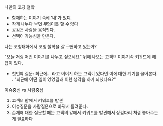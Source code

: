 나만의 코칭 철학
- 함께하는 이야기 속에 '내'가 있다.
- 작게 나누다 보면 무엇이든 할 수 있다.
- 공감은 사람을 움직인다.
- 선택이 가능성을 만든다.

나는 코칭대화에서 코칭 철학을 잘 구현하고 있는가?

"오늘 저랑 어떤 이야기를 나누고 싶으세요" 뒤에 나오는 고객의 이야기속 키워드에 해답이 있다.

- 첫번째 질문:  최근에...  라고 이야기 하는 고객이 있다면 이에 대한 계기를 물어본다.
 . "최근에 어떤 일이 있었길래 이런 생각을 하게 되셨나요?"


이슈중심 vs 사람중심 
1) 고객의 말에서 키워드를 발견
2) 이슈질문을 사람질문으로 바꿔서 돌려준다.
3) 존재에 대한 질문할 때는 고객의 말에서 키워드를 발견해서 징검다리 처럼 놓아주는게 필요하다
